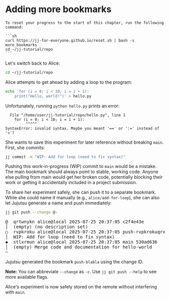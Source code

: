 # Adding more bookmarks

````admonish reset title="Reset your progress" collapsible=true
To reset your progress to the start of this chapter, run the following command:

```sh
curl https://jj-for-everyone.github.io/reset.sh | bash -s more_bookmarks
cd ~/jj-tutorial/repo
```
````

Let's switch back to Alice:

```sh
cd ~/jj-tutorial/repo
```

Alice attempts to get ahead by adding a loop to the program:

```sh
echo 'for (i = 0; i < 10; i = i + 1):
    print("Hello, world!")' > hello.py
```

Unfortunately, running `python hello.py` prints an error:

```
  File "/home/user/jj-tutorial/repo/hello.py", line 1
    for (i = 0; i < 10; i = i + 1):
         ^^^^^
SyntaxError: invalid syntax. Maybe you meant '==' or ':=' instead of '='?
```

She wants to save this experiment for later reference without breaking `main`. First, she commits:

```sh
jj commit -m "WIP: Add for loop (need to fix syntax)"
```

Pushing this work-in-progress (WIP) commit to `main` would be a mistake. The main bookmark should always point to stable, working code. Anyone else pulling from main would get her broken code, potentially blocking their work or getting it accidentally included in a project submission.

To share her experiment safely, she can push it to a separate bookmark. While she could name it manually (e.g., `alice/add-for-loop`), she can also let Jujutsu generate a name and push immediately:

```sh
jj git push --change @-
```

<!-- generated by aha script -->
<pre class="aha">
<span class="bold "></span><span class="bold green ">@</span>  <span class="bold "></span><span class="bold highlighted purple ">q</span><span class="bold highlighted dimgray ">rtwnykn</span><span class="bold "> </span><span class="bold yellow ">alice@local</span><span class="bold "> </span><span class="bold highlighted cyan ">2025-07-25 20:37:05</span><span class="bold "> </span><span class="bold highlighted blue ">c</span><span class="bold highlighted dimgray ">2f4e43e</span><span class="bold "></span>
│  <span class="bold "></span><span class="bold highlighted green ">(empty)</span><span class="bold "> </span><span class="bold highlighted green ">(no description set)</span><span class="bold "></span>
○  <span class="bold "></span><span class="bold purple ">r</span><span class="highlighted dimgray ">vpkroku</span> <span class="yellow ">alice@local</span> <span class="cyan ">2025-07-25 20:37:05</span> <span class="purple ">push-rvpkrokuqrxt</span> <span class="green ">git_head()</span> <span class="bold "></span><span class="bold blue ">b</span><span class="highlighted dimgray ">9d02faf</span>
│  WIP: Add for loop (need to fix syntax)
<span class="bold "></span><span class="bold highlighted cyan ">◆</span>  <span class="bold "></span><span class="bold purple ">s</span><span class="highlighted dimgray ">tlxrmun</span> <span class="yellow ">alice@local</span> <span class="cyan ">2025-07-25 20:37:05</span> <span class="purple ">main</span> <span class="bold "></span><span class="bold blue ">5</span><span class="highlighted dimgray ">30ad636</span>
│  <span class="green ">(empty)</span> Merge code and documentation for hello-world
~
</pre>

Jujutsu generated the bookmark `push-blabla` using the change ID.

**Note:** You can abbreviate `--change` as `-c`. Use `jj git push --help` to see more available flags.

Alice's experiment is now safely stored on the remote without interfering with `main`.

